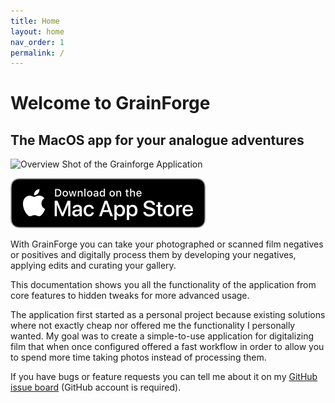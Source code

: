 ```yaml
---
title: Home
layout: home
nav_order: 1
permalink: /
---
```


# Welcome to GrainForge
## The MacOS app for your analogue adventures

![Overview Shot of the Grainforge Application](/assets/images/overview.png)

[![Download App Store Link](/assets/logos/Download_on_the_Mac_App_Store_Badge_US-UK_RGB_blk_092917.svg)](https://apps.apple.com/app/grainforge/id6738931818)

With GrainForge you can take your photographed or scanned film negatives or positives and digitally process them by developing your negatives, applying edits and curating your gallery.

This documentation shows you all the functionality of the application from core features to hidden tweaks for more advanced usage.

The application first started as a personal project because existing solutions where not exactly cheap nor offered me the functionality I personally wanted. My goal was to create a simple-to-use application for digitalizing film that when once configured offered a fast workflow in order to allow you to spend more time taking photos instead of processing them.

If you have bugs or feature requests you can tell me about it on my [GitHub issue board](https://github.com/benedictweichselbaum/GrainForge_Issues/issues) (GitHub account is required).